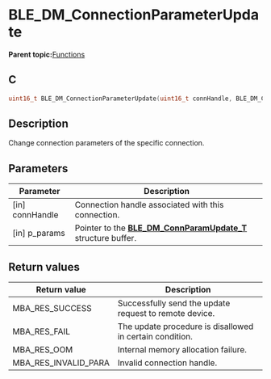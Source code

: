 # BLE\_DM\_ConnectionParameterUpdate

**Parent topic:**[Functions](GUID-6AC7354D-DE77-48C5-8724-3DCC98A65C57.md)

## C

```c
uint16_t BLE_DM_ConnectionParameterUpdate(uint16_t connHandle, BLE_DM_ConnParamUpdate_T *p_params);
```

## Description

Change connection parameters of the specific connection.

## Parameters

|Parameter|Description|
|---------|-----------|
|\[in\] connHandle|Connection handle associated with this connection.|
|\[in\] p\_params|Pointer to the **[BLE\_DM\_ConnParamUpdate\_T](GUID-2325B23F-01C7-4753-AA21-69A3D8B4AB1F.md)** structure buffer.|

## Return values

|Return value|Description|
|------------|-----------|
|MBA\_RES\_SUCCESS|Successfully send the update request to remote device.|
|MBA\_RES\_FAIL|The update procedure is disallowed in certain condition.|
|MBA\_RES\_OOM|Internal memory allocation failure.|
|MBA\_RES\_INVALID\_PARA|Invalid connection handle.|

